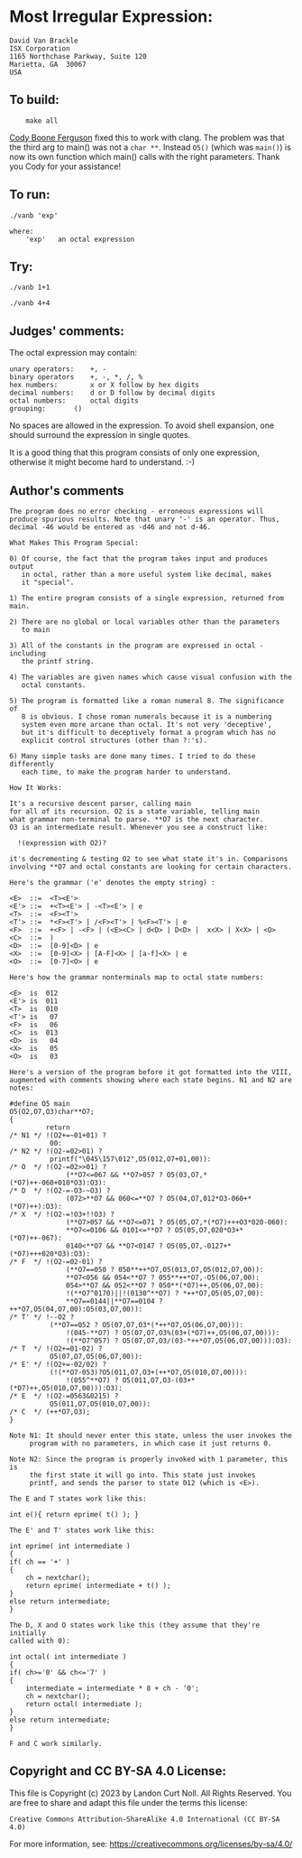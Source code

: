 # Most Irregular Expression:

	David Van Brackle
	ISX Corporation
	1165 Northchase Parkway, Suite 120
	Marietta, GA  30067
	USA

## To build:

        make all

[Cody Boone Ferguson](/winners.html#Cody_Boone_Ferguson) fixed this to work with
clang. The problem was that the third arg to main() was not a `char **`. Instead
`O5()` (which was `main()`) is now its own function which main() calls with the
right parameters. Thank you Cody for your assistance!


## To run:

	./vanb 'exp'
	
	where:
	    'exp'	an octal expression


## Try:

	./vanb 1+1

	./vanb 4+4


## Judges' comments:
    
The octal expression may contain:

	unary operators:	+, -
	binary operators	+, -, *, /, %
	hex numbers:		x or X follow by hex digits
	decimal numbers:	d or D follow by decimal digits
	octal numbers:		octal digits
	grouping:		()
    
No spaces are allowed in the expression.  To avoid shell expansion,
one should surround the expression in single quotes.

It is a good thing that this program consists of only one
expression, otherwise it might become hard to understand.  :-)

## Author's comments

    The program does no error checking - erroneous expressions will
    produce spurious results. Note that unary '-' is an operator. Thus,
    decimal -46 would be entered as -d46 and not d-46.

    What Makes This Program Special:

    0) Of course, the fact that the program takes input and produces output
       in octal, rather than a more useful system like decimal, makes
       it "special".

    1) The entire program consists of a single expression, returned from main.

    2) There are no global or local variables other than the parameters
       to main

    3) All of the constants in the program are expressed in octal - including
       the printf string.

    4) The variables are given names which cause visual confusion with the
       octal constants.

    5) The program is formatted like a roman numeral 8. The significance of
       8 is obvious. I chose roman numerals because it is a numbering
       system even more arcane than octal. It's not very 'deceptive',
       but it's difficult to deceptively format a program which has no
       explicit control structures (other than ?:'s).

    6) Many simple tasks are done many times. I tried to do these differently
       each time, to make the program harder to understand.

    How It Works:

    It's a recursive descent parser, calling main
    for all of its recursion. O2 is a state variable, telling main
    what grammar non-terminal to parse. **O7 is the next character.
    O3 is an intermediate result. Whenever you see a construct like:

      !(expression with O2)?

    it's decrementing & testing O2 to see what state it's in. Comparisons
    involving **O7 and octal constants are looking for certain characters.

    Here's the grammar ('e' denotes the empty string) :

    <E>  ::=  <T><E'>
    <E'> ::=  +<T><E'> | -<T><E'> | e
    <T>  ::=  <F><T'>
    <T'> ::=  *<F><T'> | /<F><T'> | %<F><T'> | e
    <F>  ::=  +<F> | -<F> | (<E><C> | d<D> | D<D> |  x<X> | X<X> | <O>
    <C>  ::=  )
    <D>  ::=  [0-9]<D> | e
    <X>  ::=  [0-9]<X> | [A-F]<X> | [a-f]<X> | e
    <O>  ::=  [0-7]<O> | e

    Here's how the grammar nonterminals map to octal state numbers:

    <E>  is  012
    <E'> is  011
    <T>  is  010
    <T'> is   07
    <F>  is   06
    <C>  is  013
    <D>  is   04
    <X>  is   05
    <O>  is   03

    Here's a version of the program before it got formatted into the VIII,
    augmented with comments showing where each state begins. N1 and N2 are
    notes:

    #define O5 main
    O5(O2,O7,O3)char**O7;
    {
             return
    /* N1 */ !(O2+=~01+01) ? 
	          00:
    /* N2 */ !(O2-=02>01) ? 
	          printf("\045\157\012",O5(012,O7+01,00)):
    /* O  */ !(O2-=02>>01) ? 
                  (**O7<=067 && **O7>057 ? O5(03,O7,*(*O7)++-060+010*O3):O3):
    /* D  */ !(O2-=-O3-~O3) ? 
                  (072>**O7 && 060<=**O7 ? O5(04,O7,012*O3-060+*(*O7)++):O3):
    /* X  */ !(O2-=!O3+!!O3) ? 
                  (**O7>057 && **O7<=071 ? O5(05,O7,*(*O7)+++O3*020-060):
                  **O7<=0106 && 0101<=**O7 ? O5(05,O7,020*O3+*(*O7)++-067):
                  0140<**O7 && **O7<0147 ? O5(05,O7,-0127+*(*O7)+++020*O3):O3):
    /* F  */ !(O2-=02-01) ? 
                  (**O7==050 ? 050**++*O7,O5(013,O7,O5(012,O7,00)):
                  **O7<056 && 054<**O7 ? 055**++*O7,-O5(06,O7,00):
                  054>**O7 && 052<**O7 ? 050**(*O7)++,O5(06,O7,00):
                  !(**O7^0170)||!(0130^**O7) ? *++*O7,O5(05,O7,00):
                  **O7==0144||**O7==0104 ? ++*O7,O5(04,O7,00):O5(03,O7,00)):
    /* T' */ !--O2 ? 
	          (**O7==052 ? O5(07,O7,O3*(*++*O7,O5(06,O7,00))):
                  !(045-**O7) ? O5(07,O7,O3%(03+(*O7)++,O5(06,O7,00))):
                  !(**O7^057) ? O5(07,O7,O3/(03-*++*O7,O5(06,O7,00))):O3):
    /* T  */ !(O2+=01-02) ? 
	          O5(07,O7,O5(06,O7,00)):
    /* E' */ !(O2+=-02/02) ? 
	          (!(**O7-053)?O5(011,O7,O3+(++*O7,O5(010,O7,00))):
                  !(055^**O7) ? O5(011,O7,O3-(03+*(*O7)++,O5(010,O7,00))):O3):
    /* E  */ !(O2-=0563&0215) ? 
	          O5(011,O7,O5(010,O7,00)):
    /* C  */ (++*O7,O3);
    }

    Note N1: It should never enter this state, unless the user invokes the
	     program with no parameters, in which case it just returns 0.

    Note N2: Since the program is properly invoked with 1 parameter, this is
	     the first state it will go into. This state just invokes
	     printf, and sends the parser to state 012 (which is <E>).

    The E and T states work like this:

    int e(){ return eprime( t() ); }

    The E' and T' states work like this:

    int eprime( int intermediate )
    {
	if( ch == '+' )
	{
	    ch = nextchar();
	    return eprime( intermediate + t() );
	}
	else return intermediate;
    }

    The D, X and O states work like this (they assume that they're initially
    called with 0):

    int octal( int intermediate )
    {
	if( ch>='0' && ch<='7' )
	{
	    intermediate = intermediate * 8 + ch - '0';
	    ch = nextchar();
	    return octal( intermediate );
	}
	else return intermediate;
    }

    F and C work similarly.

## Copyright and CC BY-SA 4.0 License:

This file is Copyright (c) 2023 by Landon Curt Noll.  All Rights Reserved.
You are free to share and adapt this file under the terms this license:

    Creative Commons Attribution-ShareAlike 4.0 International (CC BY-SA 4.0)

For more information, see: https://creativecommons.org/licenses/by-sa/4.0/
